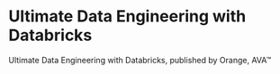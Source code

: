 # Ultimate Data Engineering with Databricks
Ultimate Data Engineering with Databricks, published by Orange, AVA™
